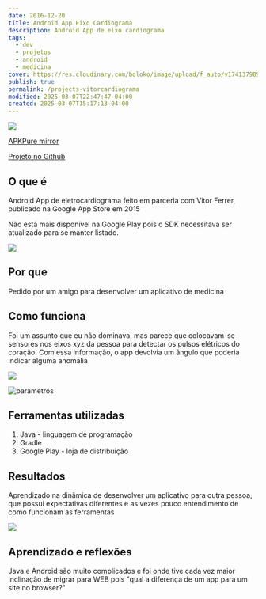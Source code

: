 ```yaml
---
date: 2016-12-20
title: Android App Eixo Cardiograma
description: Android App de eixo cardiograma
tags:
  - dev
  - projetos
  - android
  - medicina
cover: https://res.cloudinary.com/boloko/image/upload/f_auto/v1741379890/furushow7/image_nwwcrn.png
publish: true
permalink: /projects-vitorcardiograma
modified: 2025-03-07T22:47:47-04:00
created: 2025-03-07T15:17:13-04:00
---
```

![](https://res.cloudinary.com/boloko/image/upload/f_auto/v1741379890/furushow7/image_nwwcrn.png)


[APKPure mirror](https://apkpure.com/br/eixo-cardiograma/com.vitorferrer.eixocardiograma)

[Projeto no Github](https://github.com/bolokoz/VitorCardiograma)

## O que é

Android App de eletrocardiograma feito em parceria com Vitor Ferrer, publicado na Google App Store em 2015

Não está mais disponível na Google Play pois o SDK necessitava ser atualizado para se manter listado.

![](https://image.winudf.com/v2/image/Y29tLnZpdG9yZmVycmVyLmVpeG9jYXJkaW9ncmFtYV9zY3JlZW5zaG90c18xXzQ4Y2EyNTBi/screen-1.webp?fakeurl=1&type=.webp)

## Por que

Pedido por um amigo para desenvolver um aplicativo de medicina

## Como funciona

Foi um assunto que eu não dominava, mas parece que colocavam-se sensores nos eixos xyz da pessoa para detectar os pulsos elétricos do coração. Com essa informação, o app devolvia um ângulo que poderia indicar alguma anomalia

![](https://res.cloudinary.com/boloko/image/upload/f_auto/v1741377675/furushow7/image_q9szid.png)


![parametros](https://image.winudf.com/v2/image/Y29tLnZpdG9yZmVycmVyLmVpeG9jYXJkaW9ncmFtYV9zY3JlZW5zaG90c18wXzI3NzA3ZmI3/screen-0.webp?fakeurl=1&type=.webp)

## Ferramentas utilizadas

1. Java - linguagem de programação
2. Gradle
3. Google Play - loja de distribuição

## Resultados

Aprendizado na dinâmica de desenvolver um aplicativo para outra pessoa, que possui expectativas diferentes e as vezes pouco entendimento de como funcionam as ferramentas

![](https://res.cloudinary.com/boloko/image/upload/f_auto/v1741379636/furushow7/image_b6dwwk.png)


## Aprendizado e reflexões

Java e Android são muito complicados e foi onde tive cada vez maior inclinação de migrar para WEB pois "qual a diferença de um app para um site no browser?"